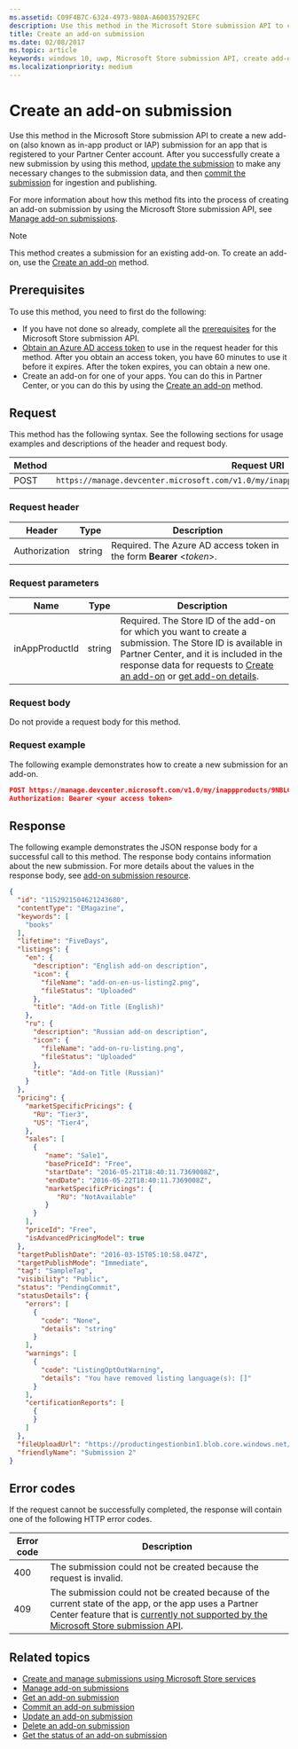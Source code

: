 ```yaml
---
ms.assetid: C09F4B7C-6324-4973-980A-A60035792EFC
description: Use this method in the Microsoft Store submission API to create a new add-on submission for an app that is registered to Partner Center.
title: Create an add-on submission
ms.date: 02/08/2017
ms.topic: article
keywords: windows 10, uwp, Microsoft Store submission API, create add-on submission, in-app product, IAP
ms.localizationpriority: medium
---
```


# Create an add-on submission

Use this method in the Microsoft Store submission API to create a new add-on (also known as in-app product or IAP) submission for an app that is registered to your Partner Center account. After you successfully create a new submission by using this method, [update the submission](update-an-add-on-submission.md) to make any necessary changes to the submission data, and then [commit the submission](commit-an-add-on-submission.md) for ingestion and publishing.

For more information about how this method fits into the process of creating an add-on submission by using the Microsoft Store submission API, see [Manage add-on submissions](manage-add-on-submissions.md).

> [!NOTE]
> This method creates a submission for an existing add-on. To create an add-on, use the [Create an add-on](create-an-add-on.md) method.

## Prerequisites

To use this method, you need to first do the following:

* If you have not done so already, complete all the [prerequisites](create-and-manage-submissions-using-windows-store-services.md#prerequisites) for the Microsoft Store submission API.
* [Obtain an Azure AD access token](create-and-manage-submissions-using-windows-store-services.md#obtain-an-azure-ad-access-token) to use in the request header for this method. After you obtain an access token, you have 60 minutes to use it before it expires. After the token expires, you can obtain a new one.
* Create an add-on for one of your apps. You can do this in Partner Center, or you can do this by using the [Create an add-on](create-an-add-on.md) method.

## Request

This method has the following syntax. See the following sections for usage examples and descriptions of the header and request body.

| Method | Request URI                                                      |
|--------|------------------------------------------------------------------|
| POST    | `https://manage.devcenter.microsoft.com/v1.0/my/inappproducts/{inAppProductId}/submissions` |

### Request header

| Header        | Type   | Description                                                                 |
|---------------|--------|-----------------------------------------------------------------------------|
| Authorization | string | Required. The Azure AD access token in the form **Bearer** &lt;*token*&gt;. |

### Request parameters

| Name        | Type   | Description                                                                 |
|---------------|--------|-----------------------------------------------------------------------------|
| inAppProductId | string | Required. The Store ID of the add-on for which you want to create a submission. The Store ID is available in Partner Center, and it is included in the response data for requests to [Create an add-on](create-an-add-on.md) or [get add-on details](get-all-add-ons.md).  |

### Request body

Do not provide a request body for this method.

### Request example

The following example demonstrates how to create a new submission for an add-on.

```json
POST https://manage.devcenter.microsoft.com/v1.0/my/inappproducts/9NBLGGH4TNMP/submissions HTTP/1.1
Authorization: Bearer <your access token>
```

## Response

The following example demonstrates the JSON response body for a successful call to this method. The response body contains information about the new submission. For more details about the values in the response body, see [add-on submission resource](manage-add-on-submissions.md#add-on-submission-object).

```json
{
  "id": "1152921504621243680",
  "contentType": "EMagazine",
  "keywords": [
    "books"
  ],
  "lifetime": "FiveDays",
  "listings": {
    "en": {
      "description": "English add-on description",
      "icon": {
        "fileName": "add-on-en-us-listing2.png",
        "fileStatus": "Uploaded"
      },
      "title": "Add-on Title (English)"
    },
    "ru": {
      "description": "Russian add-on description",
      "icon": {
        "fileName": "add-on-ru-listing.png",
        "fileStatus": "Uploaded"
      },
      "title": "Add-on Title (Russian)"
    }
  },
  "pricing": {
    "marketSpecificPricings": {
      "RU": "Tier3",
      "US": "Tier4",
    },
    "sales": [
      {
         "name": "Sale1",
         "basePriceId": "Free",
         "startDate": "2016-05-21T18:40:11.7369008Z",
         "endDate": "2016-05-22T18:40:11.7369008Z",
         "marketSpecificPricings": {
            "RU": "NotAvailable"
         }
      }
    ],
    "priceId": "Free",
    "isAdvancedPricingModel": true
  },
  "targetPublishDate": "2016-03-15T05:10:58.047Z",
  "targetPublishMode": "Immediate",
  "tag": "SampleTag",
  "visibility": "Public",
  "status": "PendingCommit",
  "statusDetails": {
    "errors": [
      {
        "code": "None",
        "details": "string"
      }
    ],
    "warnings": [
      {
        "code": "ListingOptOutWarning",
        "details": "You have removed listing language(s): []"
      }
    ],
    "certificationReports": [
      {
      }
    ]
  },
  "fileUploadUrl": "https://productingestionbin1.blob.core.windows.net/ingestion/26920f66-b592-4439-9a9d-fb0f014902ec?sv=2014-02-14&sr=b&sig=usAN0kNFNnYE2tGQBI%2BARQWejX1Guiz7hdFtRhyK%2Bog%3D&se=2016-06-17T20:45:51Z&sp=rwl",
  "friendlyName": "Submission 2"
}
```

## Error codes

If the request cannot be successfully completed, the response will contain one of the following HTTP error codes.

| Error code |  Description   |
|--------|------------------|
| 400  | The submission could not be created because the request is invalid. |
| 409  | The submission could not be created because of the current state of the app, or the app uses a Partner Center feature that is [currently not supported by the Microsoft Store submission API](create-and-manage-submissions-using-windows-store-services.md#not_supported). |   

## Related topics

* [Create and manage submissions using Microsoft Store services](create-and-manage-submissions-using-windows-store-services.md)
* [Manage add-on submissions](manage-add-on-submissions.md)
* [Get an add-on submission](get-an-add-on-submission.md)
* [Commit an add-on submission](commit-an-add-on-submission.md)
* [Update an add-on submission](update-an-add-on-submission.md)
* [Delete an add-on submission](delete-an-add-on-submission.md)
* [Get the status of an add-on submission](get-status-for-an-add-on-submission.md)
